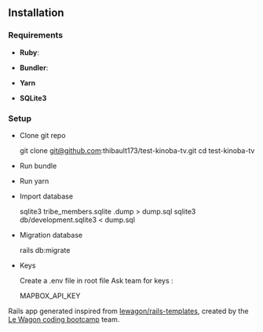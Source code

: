 ## Installation

### Requirements

* **Ruby**:

* **Bundler**:

* **Yarn**

* **SQLite3**

### Setup

+ Clone git repo

  git clone git@github.com:thibault173/test-kinoba-tv.git
  cd test-kinoba-tv

+ Run bundle

+ Run yarn

+ Import database

  sqlite3 tribe_members.sqlite .dump > dump.sql
  sqlite3 db/development.sqlite3 < dump.sql

+ Migration database

  rails db:migrate

+ Keys

  Create a .env file in root file
  Ask team for keys :

  MAPBOX_API_KEY

Rails app generated inspired from [lewagon/rails-templates](https://github.com/lewagon/rails-templates), created by the [Le Wagon coding bootcamp](https://www.lewagon.com) team.
